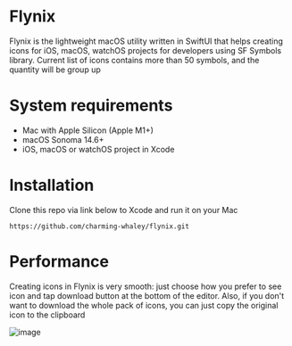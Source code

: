 # Flynix

<p>Flynix is the lightweight macOS utility written in SwiftUI that helps creating icons for iOS, macOS, watchOS projects for developers using SF Symbols library. Current list of icons contains more than 50 symbols, and the quantity will be group up</p>

# System requirements

<ul>
  <li>Mac with Apple Silicon (Apple M1+)</li>
  <li>macOS Sonoma 14.6+</li>
  <li>iOS, macOS or watchOS project in Xcode</li>
</ul>

# Installation

<p>Clone this repo via link below to Xcode and run it on your Mac</p>

```
https://github.com/charming-whaley/flynix.git
```

# Performance

<p>Creating icons in Flynix is very smooth: just choose how you prefer to see icon and tap download button at the bottom of the editor. Also, if you don't want to download the whole pack of icons, you can just copy the original icon to the clipboard</p>

![image](https://github.com/user-attachments/assets/c6a3ea64-b6c6-4c6e-b875-bbc1d5985b94)
